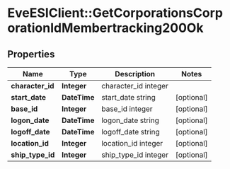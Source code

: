 # EveESIClient::GetCorporationsCorporationIdMembertracking200Ok

## Properties
Name | Type | Description | Notes
------------ | ------------- | ------------- | -------------
**character_id** | **Integer** | character_id integer | 
**start_date** | **DateTime** | start_date string | [optional] 
**base_id** | **Integer** | base_id integer | [optional] 
**logon_date** | **DateTime** | logon_date string | [optional] 
**logoff_date** | **DateTime** | logoff_date string | [optional] 
**location_id** | **Integer** | location_id integer | [optional] 
**ship_type_id** | **Integer** | ship_type_id integer | [optional] 


